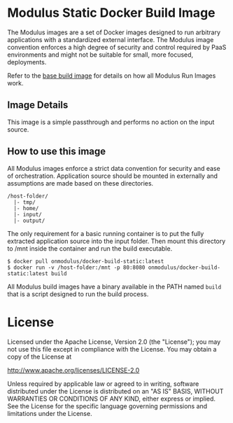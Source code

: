 # Modulus Static Docker Build Image
The Modulus images are a set of Docker images designed to run arbitrary applications with a standardized external interface. The Modulus image convention enforces a high degree of security and control required by PaaS environments and might not be suitable for small, more focused, deployments.

Refer to the [base build image](https://github.com/onmodulus/docker-build-base) for details on how all Modulus Run Images work.

## Image Details
This image is a simple passthrough and performs no action on the input source.

## How to use this image
All Modulus images enforce a strict data convention for security and ease of orchestration. Application source should be mounted in externally and assumptions are made based on these directories.

``` text
/host-folder/
  |- tmp/
  |- home/
  |- input/
  |- output/
```

The only requirement for a basic running container is to put the fully extracted application source into the input folder. Then mount this directory to /mnt inside the container and run the build executable.

``` text
$ docker pull onmodulus/docker-build-static:latest
$ docker run -v /host-folder:/mnt -p 80:8080 onmodulus/docker-build-static:latest build
```

All Modulus build images have a binary available in the PATH named `build` that is a script designed to run the build process.

# License
Licensed under the Apache License, Version 2.0 (the "License"); you may not use this file except in compliance with the License. You may obtain a copy of the License at

http://www.apache.org/licenses/LICENSE-2.0

Unless required by applicable law or agreed to in writing, software distributed under the License is distributed on an "AS IS" BASIS, WITHOUT WARRANTIES OR CONDITIONS OF ANY KIND, either express or implied. See the License for the specific language governing permissions and limitations under the License.

